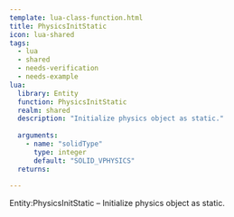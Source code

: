 ```yaml
---
template: lua-class-function.html
title: PhysicsInitStatic
icon: lua-shared
tags:
  - lua
  - shared
  - needs-verification
  - needs-example
lua:
  library: Entity
  function: PhysicsInitStatic
  realm: shared
  description: "Initialize physics object as static."
  
  arguments:
    - name: "solidType"
      type: integer
      default: "SOLID_VPHYSICS"
  returns:
    
---
```


<div class="lua__search__keywords">
Entity:PhysicsInitStatic &#x2013; Initialize physics object as static.
</div>
